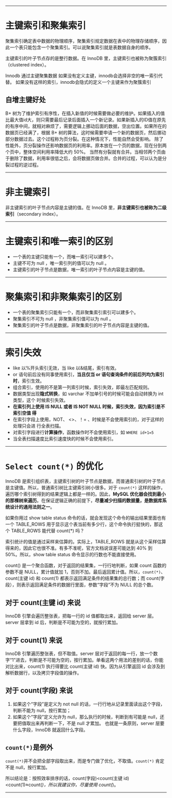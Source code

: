 

___
# 主键索引和聚集索引
聚集索引确定表中数据的物理顺序，聚集索引规定数据在表中的物理存储顺序，因此一个表只能包含一个聚集索引。可以说聚集索引就是表数据自身的顺序。

主键索引的叶子节点存的是整行数据。在 InnoDB 里，主键索引也被称为聚簇索引（clustered index）。

Innodb 通过主键聚集数据
如果没有定义主键，innodb会选择非空的唯一索引代替。
如果没有这样的索引，innodb会隐式的定义一个主键来作为聚簇索引

## 自增主键好处
B+ 树为了维护索引有序性，在插入新值的时候需要做必要的维护。如果插入的值比最大值id大，则只需要最后记录后面插入一个新记录。如果新插入的ID值在原先的有序中间，就相对麻烦了，需要逻辑上挪动后面的数据，空出位置。如果所在的数据页已经满了，根据 B+ 树的算法，这时候需要申请一个新的数据页，然后挪动部分数据过去。这个过程称为页分裂。在这种情况下，性能自然会受影响。
除了性能外，页分裂操作还影响数据页的利用率。原本放在一个页的数据，现在分到两个页中，整体空间利用率降低大约 50%。
当然有分裂就有合并。当相邻两个页由于删除了数据，利用率很低之后，会将数据页做合并。合并的过程，可以认为是分裂过程的逆过程。

___
# 非主键索引
非主键索引的叶子节点内容是主键的值。在 InnoDB 里，**非主键索引也被称为二级索引**（secondary index）。

___
# 主键索引和唯一索引的区别
* 一个表的主键只能有一个，而唯一索引可以建多个。
* 主键不可为 null ，唯一索引列的值可以为 null 。
* 主键索引的叶子节点是数据，唯一索引的叶子节点内容是主键的值。

___
# 聚集索引和非聚集索引的区别
* 一个表的聚集索引只能有一个，而非聚集索引索引可以建多个。
* 聚集索引不可为 null ，非聚集索引值可以为 null 。
* 聚集索引的叶子节点是数据，非聚集索引的叶子节点内容是主键的值。

___
# 索引失效
- like 以%开头索引无效，当 like 以&结尾，索引有效。
- or 语句前后没有同事使用索引，**当且仅当 or 语句查询条件的前后列均为索引时**，索引生效。
- 组合索引，使用的不是第一列索引时候，索引失效，即最左匹配规则。
- 数据类型出现**隐式转换**，如 varchar 不加单引号的时候可能会自动转换为 int 类型，这个
时候索引失效。
- **在索引列上使用 IS NULL 或者 IS NOT NULL 时候，索引失效，因为索引是不索引空值
得**
- 在索引字段上使用，NOT、 <>、！= 、时候是不会使用索引的，对于这样的处理只会进
行全表扫描。
- 对索引字段进行**计算操作**，函数操作时不会使用索引，如 `WHERE id+1=5`
- 当全表扫描速度比索引速度快的时候不会使用索引。

___
# `Select count(*)` 的优化
InnoDB 是索引组织表，主键索引树的叶子节点是数据，而普通索引树的叶子节点是主键值。所以，普通索引树比主键索引树小很多。对于 `count(*)` 这样的操作，遍历哪个索引树得到的结果逻辑上都是一样的。因此，**MySQL 优化器会找到最小的那棵树来遍历**。在保证逻辑正确的前提下，**尽量减少扫描的数据量，是数据库系统设计的通用法则之一**。

如果你用过 show table status 命令的话，就会发现这个命令的输出结果里面也有一个 TABLE_ROWS 用于显示这个表当前有多少行，这个命令执行挺快的，那这个 TABLE_ROWS 能代替 count(*) 吗？

索引统计的值是通过采样来估算的。实际上，TABLE_ROWS 就是从这个采样估算得来的，因此它也很不准。有多不准呢，官方文档说误差可能达到 40% 到 50%。所以，show table status 命令显示的行数也不能直接使用。

count() 是一个聚合函数，对于返回的结果集，一行行地判断，如果 count 函数的参数不是 NULL，累计值就加 1，否则不加。最后返回累计值。所以，`count(*)`、count(主键 id) 和 count(1) 都表示返回满足条件的结果集的总行数；而 count(字段），则表示返回满足条件的数据行里面，参数“字段”不为 NULL 的总个数。

## 对于 count(主键 id) 来说
InnoDB 引擎会遍历整张表，把每一行的 id 值都取出来，返回给 server 层。server 层拿到 id 后，判断是不可能为空的，就按行累加。

## 对于 count(1) 来说
InnoDB 引擎遍历整张表，但不取值。server 层对于返回的每一行，放一个数字“1”进去，判断是不可能为空的，按行累加。单看这两个用法的差别的话，你能对比出来，count(1) 执行得要比 count(主键 id) 快。因为从引擎返回 id 会涉及到解析数据行，以及拷贝字段值的操作。

## 对于 count(字段) 来说
1. 如果这个“字段”是定义为 not null 的话，一行行地从记录里面读出这个字段，判断不能为 null，按行累加；
2. 如果这个“字段”定义允许为 null，那么执行的时候，判断到有可能是 null，还要把值取出来再判断一下，不是 null 才累加。
也就是一条原则，server 层要什么字段，InnoDB 就返回什么字段。

## `count(*)`是例外
`count(*)`并不会把全部字段取出来，而是专门做了优化，不取值。`count(*)` 肯定不是 null，按行累加。

所以结论是：按照效率排序的话，count(字段)<count(主键 id)<count(1)≈count(*)，所以我建议你，尽量使用 count(*)。

___
# 
